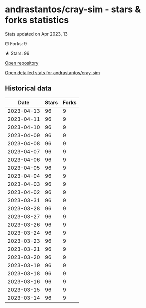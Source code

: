 # andrastantos/cray-sim - stars & forks statistics

Stats updated on Apr 2023, 13

☋ Forks: 9

★ Stars: 96

[Open repository](https://github.com/andrastantos/cray-sim)

[Open detailed stats for andrastantos/cray-sim](https://reviewgithub.com/rep/andrastantos/cray-sim)

## Historical data
| Date | Stars | Forks |
|------|-------|-------|
| 2023-04-13 | 96 | 9 | 
| 2023-04-11 | 96 | 9 | 
| 2023-04-10 | 96 | 9 | 
| 2023-04-09 | 96 | 9 | 
| 2023-04-08 | 96 | 9 | 
| 2023-04-07 | 96 | 9 | 
| 2023-04-06 | 96 | 9 | 
| 2023-04-05 | 96 | 9 | 
| 2023-04-04 | 96 | 9 | 
| 2023-04-03 | 96 | 9 | 
| 2023-04-02 | 96 | 9 | 
| 2023-03-31 | 96 | 9 | 
| 2023-03-28 | 96 | 9 | 
| 2023-03-27 | 96 | 9 | 
| 2023-03-26 | 96 | 9 | 
| 2023-03-24 | 96 | 9 | 
| 2023-03-23 | 96 | 9 | 
| 2023-03-21 | 96 | 9 | 
| 2023-03-20 | 96 | 9 | 
| 2023-03-19 | 96 | 9 | 
| 2023-03-18 | 96 | 9 | 
| 2023-03-16 | 96 | 9 | 
| 2023-03-15 | 96 | 9 | 
| 2023-03-14 | 96 | 9 | 

